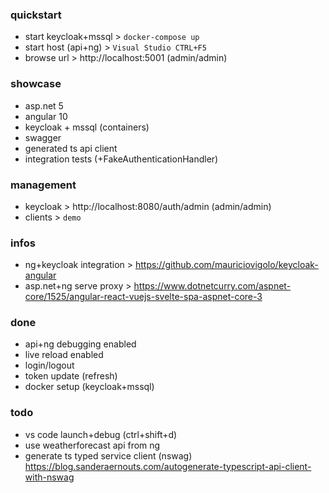### quickstart
- start keycloak+mssql > `docker-compose up`
- start host (api+ng) > `Visual Studio CTRL+F5`
- browse url > http://localhost:5001 (admin/admin)

### showcase
- asp.net 5
- angular 10
- keycloak + mssql (containers)
- swagger
- generated ts api client
- integration tests (+FakeAuthenticationHandler)

### management
- keycloak > http://localhost:8080/auth/admin (admin/admin) 
- clients > `demo`

### infos
- ng+keycloak integration > https://github.com/mauriciovigolo/keycloak-angular
- asp.net+ng serve proxy > https://www.dotnetcurry.com/aspnet-core/1525/angular-react-vuejs-svelte-spa-aspnet-core-3

### done
- api+ng debugging enabled
- live reload enabled
- login/logout
- token update (refresh)
- docker setup (keycloak+mssql)

### todo
- vs code launch+debug (ctrl+shift+d)
- use weatherforecast api from ng
- generate ts typed service client (nswag) https://blog.sanderaernouts.com/autogenerate-typescript-api-client-with-nswag
